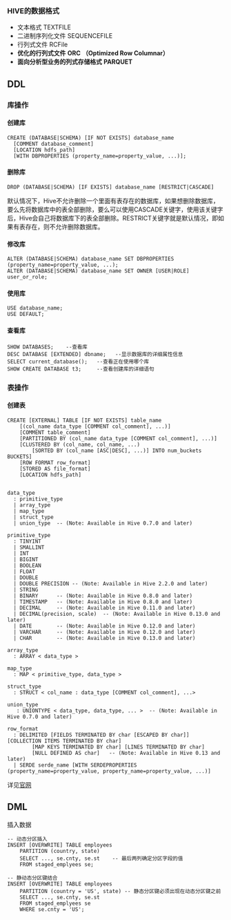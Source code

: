 ### HIVE的数据格式

- 文本格式     TEXTFILE
- 二进制序列化文件     SEQUENCEFILE
- 行列式文件 RCFile
- **优化的行列式文件** **ORC** **（Optimized Row Columnar）**
- **面向分析型业务的列式存储格式** **PARQUET**



## DDL

### 库操作

#### 创建库

```hive
CREATE (DATABASE|SCHEMA) [IF NOT EXISTS] database_name
  [COMMENT database_comment]
  [LOCATION hdfs_path]
  [WITH DBPROPERTIES (property_name=property_value, ...)];
```

#### 删除库

```hive
DROP (DATABASE|SCHEMA) [IF EXISTS] database_name [RESTRICT|CASCADE]
```

​		默认情况下，Hive不允许删除一个里面有表存在的数据库，如果想删除数据库，要么先将数据库中的表全部删除，要么可以使用CASCADE关键字，使用该关键字后，Hive会自己将数据库下的表全部删除。RESTRICT关键字就是默认情况，即如果有表存在，则不允许删除数据库。

#### 修改库

``` hive
ALTER (DATABASE|SCHEMA) database_name SET DBPROPERTIES (property_name=property_value, ...);
ALTER (DATABASE|SCHEMA) database_name SET OWNER [USER|ROLE] user_or_role;
```

#### 使用库

```hive
USE database_name;
USE DEFAULT;
```

#### 查看库

```hive
SHOW DATABASES;    --查看库
DESC DATABASE [EXTENDED] dbname;   --显示数据库的详细属性信息
SELECT current_database();   --查看正在使用哪个库
SHOW CREATE DATABASE t3;     --查看创建库的详细语句
```



### 表操作	

#### 创建表

```hive
CREATE [EXTERNAL] TABLE [IF NOT EXISTS] table_name
	[(col_name data_type [COMMENT col_comment], ...)]
	[COMMENT table_comment]
	[PARTITIONED BY (col_name data_type [COMMENT col_comment], ...)]
	[CLUSTERED BY (col_name, col_name, ...)
    	[SORTED BY (col_name [ASC|DESC], ...)] INTO num_buckets BUCKETS]
    [ROW FORMAT row_format]
    [STORED AS file_format]
    [LOCATION hdfs_path]


data_type
  : primitive_type
  | array_type
  | map_type
  | struct_type
  | union_type  -- (Note: Available in Hive 0.7.0 and later)

primitive_type
  : TINYINT
  | SMALLINT
  | INT
  | BIGINT
  | BOOLEAN
  | FLOAT
  | DOUBLE
  | DOUBLE PRECISION -- (Note: Available in Hive 2.2.0 and later)
  | STRING
  | BINARY      -- (Note: Available in Hive 0.8.0 and later)
  | TIMESTAMP   -- (Note: Available in Hive 0.8.0 and later)
  | DECIMAL     -- (Note: Available in Hive 0.11.0 and later)
  | DECIMAL(precision, scale)  -- (Note: Available in Hive 0.13.0 and later)
  | DATE        -- (Note: Available in Hive 0.12.0 and later)
  | VARCHAR     -- (Note: Available in Hive 0.12.0 and later)
  | CHAR        -- (Note: Available in Hive 0.13.0 and later)
 
array_type
  : ARRAY < data_type >
 
map_type
  : MAP < primitive_type, data_type >
 
struct_type
  : STRUCT < col_name : data_type [COMMENT col_comment], ...>
 
union_type
   : UNIONTYPE < data_type, data_type, ... >  -- (Note: Available in Hive 0.7.0 and later)
   
row_format
  : DELIMITED [FIELDS TERMINATED BY char [ESCAPED BY char]] [COLLECTION ITEMS TERMINATED BY char]
        [MAP KEYS TERMINATED BY char] [LINES TERMINATED BY char]
        [NULL DEFINED AS char]   -- (Note: Available in Hive 0.13 and later)
  | SERDE serde_name [WITH SERDEPROPERTIES (property_name=property_value, property_name=property_value, ...)]
```

详见[官网](https://cwiki.apache.org/confluence/display/Hive/LanguageManual+DDL)





## DML

插入数据

```hive
-- 动态分区插入
INSERT [OVERWRITE] TABLE employees
    PARTITION (country, state)
    SELECT ..., se.cnty, se.st    -- 最后两列确定分区字段的值
    FROM staged_emplyees se;
    
-- 静动态分区键结合
INSERT [OVERWRITE] TABLE employees
    PARTITION (country = 'US', state) -- 静态分区键必须出现在动态分区键之前
    SELECT ..., se.cnty, se.st    
    FROM staged_emplyees se
    WHERE se.cnty = 'US';
```





